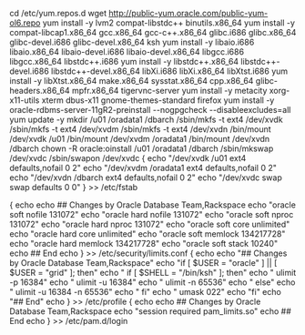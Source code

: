 cd /etc/yum.repos.d
wget http://public-yum.oracle.com/public-yum-ol6.repo
yum install -y lvm2 compat-libstdc++ binutils.x86_64 
yum install -y compat-libcap1.x86_64 gcc.x86_64 gcc-c++.x86_64 glibc.i686 glibc.x86_64 glibc-devel.i686 glibc-devel.x86_64 ksh 
yum install -y libaio.i686 libaio.x86_64 libaio-devel.i686 libaio-devel.x86_64 libgcc.i686 libgcc.x86_64 libstdc++.i686 
yum install -y libstdc++.x86_64 libstdc++-devel.i686 libstdc++-devel.x86_64 libXi.i686 libXi.x86_64 libXtst.i686 
yum install -y libXtst.x86_64 make.x86_64 sysstat.x86_64 cpp.x86_64 glibc-headers.x86_64 mpfr.x86_64 tigervnc-server 
yum install -y metacity xorg-x11-utils xterm dbus-x11 gnome-themes-standard firefox
yum install -y oracle-rdbms-server-11gR2-preinstall --nogpgcheck --disableexcludes=all
yum update -y
mkdir /u01 /oradata1 /dbarch
/sbin/mkfs -t ext4 /dev/xvdk
/sbin/mkfs -t ext4 /dev/xvdm
/sbin/mkfs -t ext4 /dev/xvdn
/bin/mount /dev/xvdk /u01
/bin/mount /dev/xvdm /oradata1
/bin/mount /dev/xvdn /dbarch
chown -R oracle:oinstall /u01 /oradata1 /dbarch
/sbin/mkswap /dev/xvdc
/sbin/swapon /dev/xvdc
{
   echo "/dev/xvdk /u01 ext4 defaults,nofail 0 2"
   echo "/dev/xvdm /oradata1 ext4 defaults,nofail 0 2" 
   echo "/dev/xvdn /dbarch ext4 defaults,nofail 0 2"
   echo "/dev/xvdc swap swap defaults 0 0" 
} >> /etc/fstab

{
    echo
    echo \#\#  Changes by Oracle Database Team,Rackspace
    echo "oracle        soft    nofile         131072"
    echo "oracle        hard    nofile         131072"
    echo "oracle        soft    nproc          131072"
    echo "oracle        hard    nproc          131072"
    echo "oracle        soft    core           unlimited"
    echo "oracle        hard    core           unlimited"
    echo "oracle        soft    memlock        134217728"
    echo "oracle        hard    memlock        134217728"
    echo "oracle        soft    stack          10240"
    echo \#\# End
    echo
 } >> /etc/security/limits.conf
 {
    echo
    echo "##  Changes by Oracle Database Team,Rackspace"
    echo  "if [ \$USER = \"oracle\" ] || [ \$USER = \"grid\" ]; then"
    echo  "      if [ \$SHELL = \"/bin/ksh\" ]; then"
    echo  "            ulimit -p 16384"
    echo  "            ulimit -u 16384"
    echo  "            ulimit -n 65536"
    echo  "      else"
    echo  "            ulimit -u 16384 -n 65536"
    echo  "      fi"
    echo  "      umask 022"
    echo  "fi"
    echo "## End"
    echo
 } >> /etc/profile
 {
    echo
    echo \#\#  Changes by Oracle Database Team,Rackspace
    echo "session    required     pam_limits.so"
    echo \#\# End
    echo
 } >> /etc/pam.d/login
